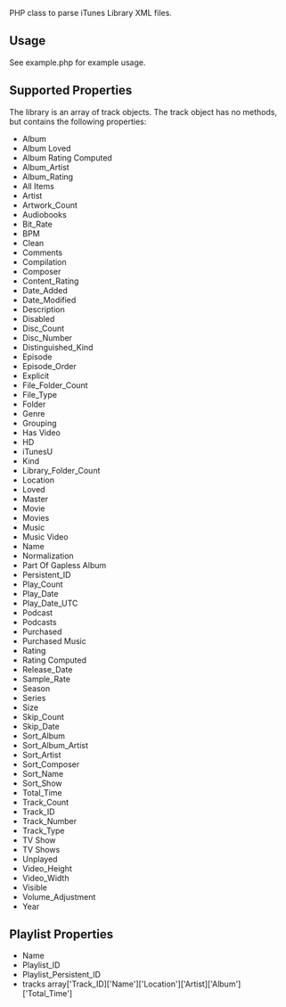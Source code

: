 PHP class to parse iTunes Library XML files.

## Usage

See example.php for example usage.

## Supported Properties

The library is an array of track objects. The track object has no methods, but contains the following properties:

* Album
* Album Loved
* Album Rating Computed
* Album_Artist
* Album_Rating
* All Items
* Artist
* Artwork_Count
* Audiobooks
* Bit_Rate
* BPM
* Clean
* Comments
* Compilation
* Composer
* Content_Rating
* Date_Added
* Date_Modified
* Description
* Disabled
* Disc_Count
* Disc_Number
* Distinguished_Kind
* Episode
* Episode_Order
* Explicit
* File_Folder_Count
* File_Type
* Folder
* Genre
* Grouping
* Has Video
* HD
* iTunesU
* Kind
* Library_Folder_Count
* Location
* Loved
* Master
* Movie
* Movies
* Music
* Music Video
* Name
* Normalization
* Part Of Gapless Album
* Persistent_ID
* Play_Count
* Play_Date
* Play_Date_UTC
* Podcast
* Podcasts
* Purchased
* Purchased Music
* Rating
* Rating Computed
* Release_Date
* Sample_Rate
* Season
* Series
* Size
* Skip_Count
* Skip_Date
* Sort_Album
* Sort_Album_Artist
* Sort_Artist
* Sort_Composer
* Sort_Name
* Sort_Show
* Total_Time
* Track_Count
* Track_ID
* Track_Number
* Track_Type
* TV Show
* TV Shows
* Unplayed
* Video_Height
* Video_Width
* Visible
* Volume_Adjustment
* Year

## Playlist Properties

* Name
* Playlist_ID
* Playlist_Persistent_ID
* tracks array['Track_ID]['Name']['Location']['Artist]['Album']['Total_Time']
